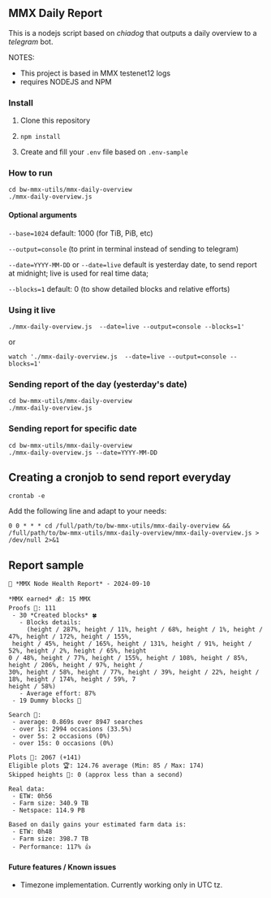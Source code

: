 ## MMX Daily Report

This is a nodejs script based on *chiadog* that outputs a daily overview to a *telegram* bot.

NOTES:

- This project is based in MMX testenet12 logs
- requires NODEJS and NPM


### Install

1. Clone this repository

2. `npm install`

3. Create and fill your `.env` file based on `.env-sample`

### How to run
```
cd bw-mmx-utils/mmx-daily-overview
./mmx-daily-overview.js
```

#### Optional arguments
`--base=1024` default: 1000 (for TiB, PiB, etc)

`--output=console` (to print in terminal instead of sending to telegram)

`--date=YYYY-MM-DD` or `--date=live` default is yesterday date, to send report at midnight; live is used for real time data;

`--blocks=1` default: 0 (to show detailed blocks and relative efforts)


### Using it live
`./mmx-daily-overview.js  --date=live --output=console --blocks=1'`

or

`watch './mmx-daily-overview.js  --date=live --output=console --blocks=1'`


### Sending report of the day (yesterday's date)

```
cd bw-mmx-utils/mmx-daily-overview
./mmx-daily-overview.js
```


### Sending report for specific date

```
cd bw-mmx-utils/mmx-daily-overview
./mmx-daily-overview.js --date=YYYY-MM-DD
```


## Creating a cronjob to send report everyday

```
crontab -e
```

Add the following line and adapt to your needs:

```
0 0 * * * cd /full/path/to/bw-mmx-utils/mmx-daily-overview && /full/path/to/bw-mmx-utils/mmx-daily-overview/mmx-daily-overview.js > /dev/null 2>&1
```


## Report sample

```
🚜 *MMX Node Health Report* - 2024-09-10

*MMX earned* 💰: 15 MMX
Proofs 🧾: 111
 - 30 *Created blocks* 🍀
   - Blocks details:
     (height / 287%, height / 11%, height / 68%, height / 1%, height / 47%, height / 172%, height / 155%,
 height / 45%, height / 165%, height / 131%, height / 91%, height / 52%, height / 2%, height / 65%, height
0 / 48%, height / 77%, height / 155%, height / 108%, height / 85%, height / 206%, height / 97%, height /
30%, height / 58%, height / 77%, height / 39%, height / 22%, height / 18%, height / 174%, height / 59%, 7
height / 58%)
   - Average effort: 87%
 - 19 Dummy blocks 💩

Search 🔎:
 - average: 0.869s over 8947 searches
 - over 1s: 2994 occasions (33.5%)
 - over 5s: 2 occasions (0%)
 - over 15s: 0 occasions (0%)

Plots 🌱: 2067 (+141)
Eligible plots 🏆: 124.76 average (Min: 85 / Max: 174)
Skipped heights 👏: 0 (approx less than a second)

Real data:
 - ETW: 0h56
 - Farm size: 340.9 TB
 - Netspace: 114.9 PB

Based on daily gains your estimated farm data is:
 - ETW: 0h48
 - Farm size: 398.7 TB
 - Performance: 117% 👍
```


#### Future features / Known issues
  - Timezone implementation. Currently working only in UTC tz. 
